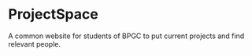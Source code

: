 ProjectSpace
============

A common website for students of BPGC to put current projects and find relevant people.
